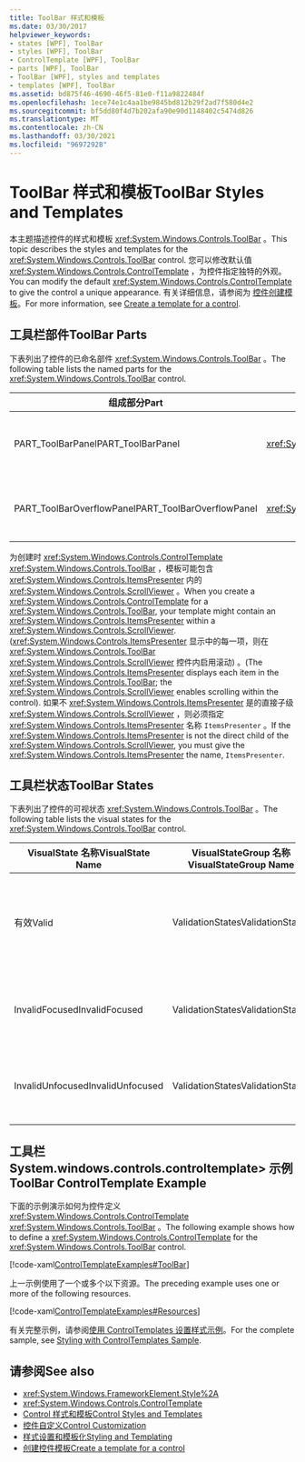 ```yaml
---
title: ToolBar 样式和模板
ms.date: 03/30/2017
helpviewer_keywords:
- states [WPF], ToolBar
- styles [WPF], ToolBar
- ControlTemplate [WPF], ToolBar
- parts [WPF], ToolBar
- ToolBar [WPF], styles and templates
- templates [WPF], ToolBar
ms.assetid: bd875f46-4690-46f5-81e0-f11a9822484f
ms.openlocfilehash: 1ece74e1c4aa1be9845bd812b29f2ad7f580d4e2
ms.sourcegitcommit: bf5dd80f4d7b202afa90e90d1148402c5474d826
ms.translationtype: MT
ms.contentlocale: zh-CN
ms.lasthandoff: 03/30/2021
ms.locfileid: "96972928"
---
```

# <a name="toolbar-styles-and-templates"></a><span data-ttu-id="34715-102">ToolBar 样式和模板</span><span class="sxs-lookup"><span data-stu-id="34715-102">ToolBar Styles and Templates</span></span>
<span data-ttu-id="34715-103">本主题描述控件的样式和模板 <xref:System.Windows.Controls.ToolBar> 。</span><span class="sxs-lookup"><span data-stu-id="34715-103">This topic describes the styles and templates for the <xref:System.Windows.Controls.ToolBar> control.</span></span> <span data-ttu-id="34715-104">您可以修改默认值 <xref:System.Windows.Controls.ControlTemplate> ，为控件指定独特的外观。</span><span class="sxs-lookup"><span data-stu-id="34715-104">You can modify the default <xref:System.Windows.Controls.ControlTemplate> to give the control a unique appearance.</span></span> <span data-ttu-id="34715-105">有关详细信息，请参阅为 [控件创建模板](/dotnet/desktop-wpf/themes/how-to-create-apply-template)。</span><span class="sxs-lookup"><span data-stu-id="34715-105">For more information, see [Create a template for a control](/dotnet/desktop-wpf/themes/how-to-create-apply-template).</span></span>  
  
## <a name="toolbar-parts"></a><span data-ttu-id="34715-106">工具栏部件</span><span class="sxs-lookup"><span data-stu-id="34715-106">ToolBar Parts</span></span>  
 <span data-ttu-id="34715-107">下表列出了控件的已命名部件 <xref:System.Windows.Controls.ToolBar> 。</span><span class="sxs-lookup"><span data-stu-id="34715-107">The following table lists the named parts for the <xref:System.Windows.Controls.ToolBar> control.</span></span>  
  
|<span data-ttu-id="34715-108">组成部分</span><span class="sxs-lookup"><span data-stu-id="34715-108">Part</span></span>|<span data-ttu-id="34715-109">类型</span><span class="sxs-lookup"><span data-stu-id="34715-109">Type</span></span>|<span data-ttu-id="34715-110">描述</span><span class="sxs-lookup"><span data-stu-id="34715-110">Description</span></span>|  
|-|-|-|  
|<span data-ttu-id="34715-111">PART_ToolBarPanel</span><span class="sxs-lookup"><span data-stu-id="34715-111">PART_ToolBarPanel</span></span>|<xref:System.Windows.Controls.Primitives.ToolBarPanel>|<span data-ttu-id="34715-112">包含上的控件的对象 <xref:System.Windows.Controls.ToolBar> 。</span><span class="sxs-lookup"><span data-stu-id="34715-112">The object that contains the controls on the <xref:System.Windows.Controls.ToolBar>.</span></span>|  
|<span data-ttu-id="34715-113">PART_ToolBarOverflowPanel</span><span class="sxs-lookup"><span data-stu-id="34715-113">PART_ToolBarOverflowPanel</span></span>|<xref:System.Windows.Controls.Primitives.ToolBarOverflowPanel>|<span data-ttu-id="34715-114">对象，包含位于的溢出区中的控件 <xref:System.Windows.Controls.ToolBar> 。</span><span class="sxs-lookup"><span data-stu-id="34715-114">The object that contains the controls that are in the overflow area of the <xref:System.Windows.Controls.ToolBar>.</span></span>|  
  
 <span data-ttu-id="34715-115">为创建时 <xref:System.Windows.Controls.ControlTemplate> <xref:System.Windows.Controls.ToolBar> ，模板可能包含 <xref:System.Windows.Controls.ItemsPresenter> 内的 <xref:System.Windows.Controls.ScrollViewer> 。</span><span class="sxs-lookup"><span data-stu-id="34715-115">When you create a <xref:System.Windows.Controls.ControlTemplate> for a <xref:System.Windows.Controls.ToolBar>, your template might contain an <xref:System.Windows.Controls.ItemsPresenter> within a <xref:System.Windows.Controls.ScrollViewer>.</span></span> <span data-ttu-id="34715-116"> (<xref:System.Windows.Controls.ItemsPresenter> 显示中的每一项，则在 <xref:System.Windows.Controls.ToolBar> <xref:System.Windows.Controls.ScrollViewer> 控件内启用滚动) 。</span><span class="sxs-lookup"><span data-stu-id="34715-116">(The <xref:System.Windows.Controls.ItemsPresenter> displays each item in the <xref:System.Windows.Controls.ToolBar>; the <xref:System.Windows.Controls.ScrollViewer> enables scrolling within the control).</span></span>  <span data-ttu-id="34715-117">如果不 <xref:System.Windows.Controls.ItemsPresenter> 是的直接子级 <xref:System.Windows.Controls.ScrollViewer> ，则必须指定 <xref:System.Windows.Controls.ItemsPresenter> 名称 `ItemsPresenter` 。</span><span class="sxs-lookup"><span data-stu-id="34715-117">If the <xref:System.Windows.Controls.ItemsPresenter> is not the direct child of the <xref:System.Windows.Controls.ScrollViewer>, you must give the <xref:System.Windows.Controls.ItemsPresenter> the name, `ItemsPresenter`.</span></span>  
  
## <a name="toolbar-states"></a><span data-ttu-id="34715-118">工具栏状态</span><span class="sxs-lookup"><span data-stu-id="34715-118">ToolBar States</span></span>  
 <span data-ttu-id="34715-119">下表列出了控件的可视状态 <xref:System.Windows.Controls.ToolBar> 。</span><span class="sxs-lookup"><span data-stu-id="34715-119">The following table lists the visual states for the <xref:System.Windows.Controls.ToolBar> control.</span></span>  
  
|<span data-ttu-id="34715-120">VisualState 名称</span><span class="sxs-lookup"><span data-stu-id="34715-120">VisualState Name</span></span>|<span data-ttu-id="34715-121">VisualStateGroup 名称</span><span class="sxs-lookup"><span data-stu-id="34715-121">VisualStateGroup Name</span></span>|<span data-ttu-id="34715-122">描述</span><span class="sxs-lookup"><span data-stu-id="34715-122">Description</span></span>|  
|-|-|-|  
|<span data-ttu-id="34715-123">有效</span><span class="sxs-lookup"><span data-stu-id="34715-123">Valid</span></span>|<span data-ttu-id="34715-124">ValidationStates</span><span class="sxs-lookup"><span data-stu-id="34715-124">ValidationStates</span></span>|<span data-ttu-id="34715-125">控件使用 <xref:System.Windows.Controls.Validation> 类， <xref:System.Windows.Controls.Validation.HasError%2A?displayProperty=nameWithType> 附加属性为 `false` 。</span><span class="sxs-lookup"><span data-stu-id="34715-125">The control uses the <xref:System.Windows.Controls.Validation> class and the <xref:System.Windows.Controls.Validation.HasError%2A?displayProperty=nameWithType> attached property is `false`.</span></span>|  
|<span data-ttu-id="34715-126">InvalidFocused</span><span class="sxs-lookup"><span data-stu-id="34715-126">InvalidFocused</span></span>|<span data-ttu-id="34715-127">ValidationStates</span><span class="sxs-lookup"><span data-stu-id="34715-127">ValidationStates</span></span>|<span data-ttu-id="34715-128"><xref:System.Windows.Controls.Validation.HasError%2A?displayProperty=nameWithType>附加属性是 `true` 控件具有焦点。</span><span class="sxs-lookup"><span data-stu-id="34715-128">The <xref:System.Windows.Controls.Validation.HasError%2A?displayProperty=nameWithType> attached property is `true` has the control has focus.</span></span>|  
|<span data-ttu-id="34715-129">InvalidUnfocused</span><span class="sxs-lookup"><span data-stu-id="34715-129">InvalidUnfocused</span></span>|<span data-ttu-id="34715-130">ValidationStates</span><span class="sxs-lookup"><span data-stu-id="34715-130">ValidationStates</span></span>|<span data-ttu-id="34715-131"><xref:System.Windows.Controls.Validation.HasError%2A?displayProperty=nameWithType>附加属性是 `true` 控件没有焦点。</span><span class="sxs-lookup"><span data-stu-id="34715-131">The <xref:System.Windows.Controls.Validation.HasError%2A?displayProperty=nameWithType> attached property is `true` has the control does not have focus.</span></span>|  
  
## <a name="toolbar-controltemplate-example"></a><span data-ttu-id="34715-132">工具栏 System.windows.controls.controltemplate> 示例</span><span class="sxs-lookup"><span data-stu-id="34715-132">ToolBar ControlTemplate Example</span></span>  
 <span data-ttu-id="34715-133">下面的示例演示如何为控件定义 <xref:System.Windows.Controls.ControlTemplate> <xref:System.Windows.Controls.ToolBar> 。</span><span class="sxs-lookup"><span data-stu-id="34715-133">The following example shows how to define a <xref:System.Windows.Controls.ControlTemplate> for the <xref:System.Windows.Controls.ToolBar> control.</span></span>  
  
 [!code-xaml[ControlTemplateExamples#ToolBar](~/samples/snippets/csharp/VS_Snippets_Wpf/ControlTemplateExamples/CS/resources/toolbar.xaml#toolbar)]  
  
 <span data-ttu-id="34715-134">上一示例使用了一个或多个以下资源。</span><span class="sxs-lookup"><span data-stu-id="34715-134">The preceding example uses one or more of the following resources.</span></span>  
  
 [!code-xaml[ControlTemplateExamples#Resources](~/samples/snippets/csharp/VS_Snippets_Wpf/ControlTemplateExamples/CS/resources/shared.xaml#resources)]  
  
 <span data-ttu-id="34715-135">有关完整示例，请参阅[使用 ControlTemplates 设置样式示例](https://github.com/Microsoft/WPF-Samples/tree/master/Styles%20&%20Templates/IntroToStylingAndTemplating)。</span><span class="sxs-lookup"><span data-stu-id="34715-135">For the complete sample, see [Styling with ControlTemplates Sample](https://github.com/Microsoft/WPF-Samples/tree/master/Styles%20&%20Templates/IntroToStylingAndTemplating).</span></span>  
  
## <a name="see-also"></a><span data-ttu-id="34715-136">请参阅</span><span class="sxs-lookup"><span data-stu-id="34715-136">See also</span></span>

- <xref:System.Windows.FrameworkElement.Style%2A>
- <xref:System.Windows.Controls.ControlTemplate>
- [<span data-ttu-id="34715-137">Control 样式和模板</span><span class="sxs-lookup"><span data-stu-id="34715-137">Control Styles and Templates</span></span>](control-styles-and-templates.md)
- [<span data-ttu-id="34715-138">控件自定义</span><span class="sxs-lookup"><span data-stu-id="34715-138">Control Customization</span></span>](control-customization.md)
- [<span data-ttu-id="34715-139">样式设置和模板化</span><span class="sxs-lookup"><span data-stu-id="34715-139">Styling and Templating</span></span>](/dotnet/desktop-wpf/fundamentals/styles-templates-overview)
- [<span data-ttu-id="34715-140">创建控件模板</span><span class="sxs-lookup"><span data-stu-id="34715-140">Create a template for a control</span></span>](/dotnet/desktop-wpf/themes/how-to-create-apply-template)
